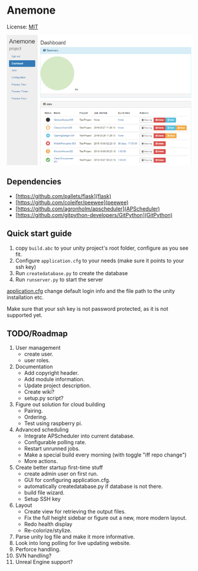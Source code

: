# Anemone
License: [MIT](LICENSE)

![Screenshot_1](https://raw.githubusercontent.com/Winnak/Anemone/master/screenshots/Screenshot_1.png "WIP")


## Dependencies
* [https://github.com/pallets/flask](flask)
* [https://github.com/coleifer/peewee](peewee)
* [https://github.com/agronholm/apscheduler](APScheduler)
* [https://github.com/gitpython-developers/GitPython](GitPython)


## Quick start guide
1. copy `build.abc` to your unity project's root folder, configure as you see fit.
2. Configure `application.cfg` to your needs (make sure it points to your ssh key)
3. Run `createdatabase.py` to create the database
4. Run `runserver.py` to start the server

[application.cfg](application.cfg) change default login info and the file path to the unity installation etc.

Make sure that your ssh key is not password protected, as it is not supported yet.

## TODO/Roadmap
1. User management
    * create user.
    * user roles.
2. Documentation
    * Add copyright header.
    * Add module information.
    * Update project description.
    * Create wiki?
    * setup.py script?
3. Figure out solution for cloud building
    * Pairing.
    * Ordering.
    * Test using raspberry pi.
4. Advanced scheduling
    * Integrate APScheduler into current database.
    * Configurable polling rate.
    * Restart unrunned jobs.
    * Make a special build every morning (with toggle "iff repo change")
    * More actions.
5. Create better startup first-time stuff
    * create admin user on first run.
    * GUI for configuring application.cfg.
    * automatically createdatabase.py if database is not there.
    * build file wizard.
    * Setup SSH key
6. Layout
    * Create view for retrieving the output files.
    * Fix the full height sidebar or figure out a new, more modern layout.
    * Redo health display
    * Re-colorize/stylize.
7. Parse unity log file and make it more informative.
8. Look into long polling for live updating website.
9. Perforce handling.
10. SVN handling?
11. Unreal Engine support?
